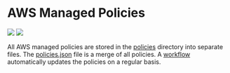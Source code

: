 # AWS Managed Policies

![](https://shields.io/date/1737355380.svg?label=last%20run)
![](https://shields.io/date/1737355380.svg?label=last%20updated)

All AWS managed policies are stored in the [policies](policies) directory into
separate files. The [policies.json](policies/policies.json) file is a merge of
all policies. A [workflow](.github/workflows/list-policies.yaml) automatically
updates the policies on a regular basis.
